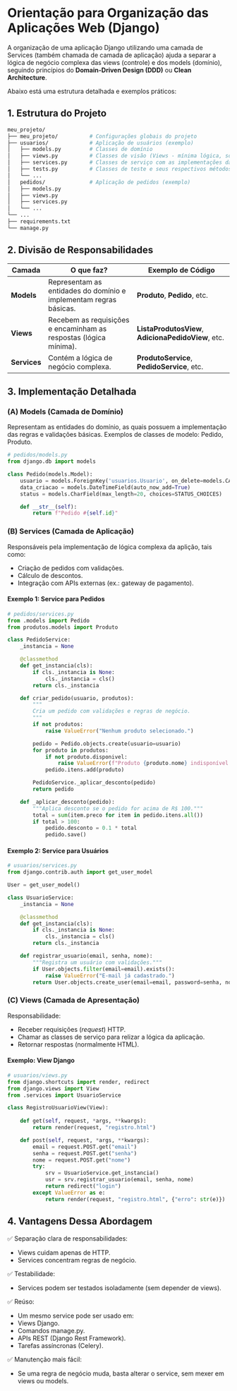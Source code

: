 # Orientação para Organização das Aplicações Web (Django)

A organização de uma aplicação Django utilizando uma camada de Services (também chamada de camada de aplicação) ajuda a separar a lógica de negócio complexa das views (controle) e dos models (domínio), seguindo princípios do **Domain-Driven Design (DDD)** ou **Clean Architecture**.

Abaixo está uma estrutura detalhada e exemplos práticos:

## 1. Estrutura do Projeto

```bash
meu_projeto/
├── meu_projeto/          # Configurações globais do projeto
├── usuarios/             # Aplicação de usuários (exemplo)
│   ├── models.py         # Classes de domínio
│   ├── views.py          # Classes de visão (Views - mínima lógica, só orquestração)
│   ├── services.py       # Classes de serviço com as implementações das regras de negócio 
│   ├── tests.py          # Classes de teste e seus respectivos métodos de teste
│   └── ...
│   pedidos/              # Aplicação de pedidos (exemplo)
│   ├── models.py
│   ├── views.py
│   ├── services.py
│   └── ...
└── ...
├── requirements.txt
└── manage.py
```

## 2. Divisão de Responsabilidades
| Camada | O que faz? |	Exemplo de Código |
| ------ | ---------- | ----------------- |
| **Models** | Representam as entidades do domínio e implementam regras básicas. | **Produto**, **Pedido**, etc. |
| **Views** | Recebem as requisições e encaminham as respostas (lógica mínima). | **ListaProdutosView**, **AdicionaPedidoView**, etc. |
| **Services** | Contém a lógica de negócio complexa. | **ProdutoService**, **PedidoService**, etc. |


## 3. Implementação Detalhada

### (A) Models (Camada de Domínio)

Representam as entidades do domínio, as quais possuem a implementação das regras e validações básicas. Exemplos de classes de modelo: Pedido, Produto.

```python
# pedidos/models.py
from django.db import models

class Pedido(models.Model):
    usuario = models.ForeignKey('usuarios.Usuario', on_delete=models.CASCADE)
    data_criacao = models.DateTimeField(auto_now_add=True)
    status = models.CharField(max_length=20, choices=STATUS_CHOICES)

    def __str__(self):
        return f"Pedido #{self.id}"
```

### (B) Services (Camada de Aplicação)

Responsáveis pela implementação de lógica complexa da aplição, tais como:
- Criação de pedidos com validações.
- Cálculo de descontos.
- Integração com APIs externas (ex.: gateway de pagamento).

#### Exemplo 1: Service para Pedidos

```python
# pedidos/services.py
from .models import Pedido
from produtos.models import Produto

class PedidoService:
    _instancia = None

    @classmethod
    def get_instancia(cls):
        if cls._instancia is None:
            cls._instancia = cls()
        return cls._instancia 

    def criar_pedido(usuario, produtos):
        """
        Cria um pedido com validações e regras de negócio.
        """
        if not produtos:
            raise ValueError("Nenhum produto selecionado.")

        pedido = Pedido.objects.create(usuario=usuario)
        for produto in produtos:
            if not produto.disponivel:
                raise ValueError(f"Produto {produto.nome} indisponível.")
            pedido.itens.add(produto)

        PedidoService._aplicar_desconto(pedido)
        return pedido

    def _aplicar_desconto(pedido):
        """Aplica desconto se o pedido for acima de R$ 100."""
        total = sum(item.preco for item in pedido.itens.all())
        if total > 100:
            pedido.desconto = 0.1 * total
            pedido.save()
```

#### Exemplo 2: Service para Usuários

```python
# usuarios/services.py
from django.contrib.auth import get_user_model

User = get_user_model()

class UsuarioService:
    _instancia = None

    @classmethod
    def get_instancia(cls):
        if cls._instancia is None:
            cls._instancia = cls()
        return cls._instancia

    def registrar_usuario(email, senha, nome):
        """Registra um usuário com validações."""
        if User.objects.filter(email=email).exists():
            raise ValueError("E-mail já cadastrado.")
        return User.objects.create_user(email=email, password=senha, nome=nome)
```

### (C) Views (Camada de Apresentação)

Responsabilidade:
- Receber requisições (*request*) HTTP.
- Chamar as classes de serviço para relizar a lógica da aplicação.
- Retornar respostas (normalmente HTML).

#### Exemplo: View Django

```python
# usuarios/views.py
from django.shortcuts import render, redirect
from django.views import View
from .services import UsuarioService

class RegistroUsuarioView(View):
    
    def get(self, request, *args, **kwargs):
        return render(request, "registro.html")

    def post(self, request, *args, **kwargs):
        email = request.POST.get("email")
        senha = request.POST.get("senha")
        nome = request.POST.get("nome")
        try:
            srv = UsuarioService.get_instancia()
            usr = srv.registrar_usuario(email, senha, nome)
            return redirect("login")
        except ValueError as e:
            return render(request, "registro.html", {"erro": str(e)})
```

## 4. Vantagens Dessa Abordagem

✅ Separação clara de responsabilidades:
- Views cuidam apenas de HTTP.
- Services concentram regras de negócio.

✅ Testabilidade:
- Services podem ser testados isoladamente (sem depender de views).

✅ Reúso:
- Um mesmo service pode ser usado em:
- Views Django.
- Comandos manage.py.
- APIs REST (Django Rest Framework).
- Tarefas assíncronas (Celery).

✅ Manutenção mais fácil:
- Se uma regra de negócio muda, basta alterar o service, sem mexer em views ou models.